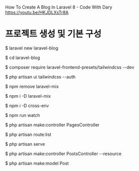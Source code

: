 How To Create A Blog In Laravel 8 - Code With Dary
https://youtu.be/HKJDLXsTr8A


# 프로젝트 생성 및 기본 구성

$ laravel new laravel-blog

$ cd laravel-blog

$ composer require laravel-frontend-presets/tailwindcss --dev

$ php artisan ui tailwindcss --auth

$ npm remove laravel-mix

$ npm i -D laravel-mix

$ npm i -D cross-env


$ npm run watch


$ php artisan make:controller PagesController

$ php artisan route:list


$ php artisan serve


$ php artisan make:controller PostsController --resource

$ php artisan make:model Post
